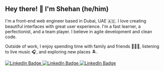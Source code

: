 ## Hey there! 👋 I'm Shehan (he/him)

I'm a front-end web engineer based in Dubai, UAE 🇦🇪. I love creating beautiful interfaces with great user experience. I'm a fast learner, a perfectionist, and a team player. I believe in agile development and clean code. 

Outside of work, I enjoy spending time with family and friends 👨‍👩‍👦, listening to live music 🎧, and exploring new places 🏝️.


<a href="https://www.linkedin.com/in/dmcshehan" target="_blank">
    <img src="https://img.shields.io/badge/Connect With me-blue?style=for-the-badge&logo=linkedin&logoColor=white" alt="LinkedIn Badge"/>
</a>
<a href="mailto:dmcshehan@outlook.com">
    <img src="https://img.shields.io/badge/Send Me an Email-EA4335?style=for-the-badge&logo=gmail&logoColor=white" alt="LinkedIn Badge"/>
</a>
<a href="https://www.dmcshehan.com/" target="_blank">
    <img src="https://img.shields.io/badge/My portfolio-black?style=for-the-badge" alt="LinkedIn Badge"/>
</a>
  
